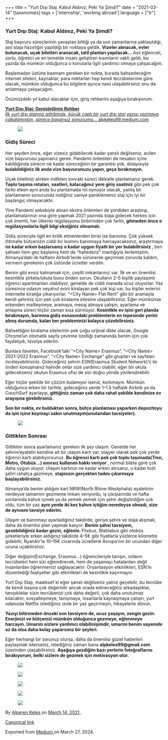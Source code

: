+++
title = "Yurt Dışı Staj: Kabul Aldınız, Peki Ya Şimdi?"
date = "2021-03-14"
[taxonomies]
tags = ['internship', 'working abroad']
language = ["tr"]
+++

<article class="h-entry">
 <section class="e-content" data-field="body">
  <section class="section section--body section--first section--last" name="688b">
   <div class="section-content">
    <div class="section-inner sectionLayout--insetColumn">
     <h3 class="graf graf--h3 graf--leading graf--title" id="176b" name="176b">
      Yurt Dışı Staj: Kabul Aldınız, Peki Ya Şimdi?
     </h3>
     <p class="graf graf--p graf-after--h3" id="75ac" name="75ac">
      Staj başvuru süreçlerinin yavaştan bittiği ya da son zamanlarına yaklaşıldığı, asıl staja hazırlığın yapıldığı bir noktaya geldik.
      <strong class="markup--strong markup--p-strong">
       Vizeler alınacak, evler bulunacak, uçak biletleri aranacak, tatil planları yapılacak…
      </strong>
      Asıl eğlenceli, zorlu, öğretici ve en temelde insanı geliştiren kısımların vakti geldi, bu yazıda da mümkün olduğunca o konularla ilgili yardımcı olmaya çalışacağım.
     </p>
     <p class="graf graf--p graf-after--p" id="2505" name="2505">
      Başlamadan üstüne basmam gereken bir nokta, burada bahsedeceğim internet siteleri, kaynaklar, para miktarları hep kendi tecrübelerime göre olacak, mümkün olduğunca bu bilgilere ayrıca nasıl ulaşabilirsiniz onu da anlatmaya çalışacağım.
     </p>
     <p class="graf graf--p graf-after--p" id="f8e7" name="f8e7">
      Önümüzdeki yıl kabul alacaklar için, giriş rehberini aşağıya bırakıyorum.
     </p>
     <div class="graf graf--mixtapeEmbed graf-after--p" id="4ce7" name="4ce7">
      <a class="markup--anchor markup--mixtapeEmbed-anchor" data-href="https://alpkeles99.medium.com/yurt-d%C4%B1%C5%9F%C4%B1-staj-geni%C5%9Fletilmi%C5%9F-rehber-9d4b0038dd1f" href="https://alpkeles99.medium.com/yurt-d%C4%B1%C5%9F%C4%B1-staj-geni%C5%9Fletilmi%C5%9F-rehber-9d4b0038dd1f" title="https://alpkeles99.medium.com/yurt-d%C4%B1%C5%9F%C4%B1-staj-geni%C5%9Fletilmi%C5%9F-rehber-9d4b0038dd1f">
       <strong class="markup--strong markup--mixtapeEmbed-strong">
        Yurt Dışı Staj: Genişletilmiş Rehber
       </strong>
       <br/>
       <em class="markup--em markup--mixtapeEmbed-em">
        İlk yurt dışı stajıma gittiğimde, küçük çaplı bir yurt dışı staj yazısı yazmaya çabalamıştım, görece başarısız sonucumu…
       </em>
       alpkeles99.medium.com
      </a>
      <a class="js-mixtapeImage mixtapeImage u-ignoreBlock" data-media-id="2a8c7e4bf49c3af1fc4f85f12eebc320" data-thumbnail-img-id="1*S39Pb4BS3lHYvFquEwAoag.jpeg" href="https://alpkeles99.medium.com/yurt-d%C4%B1%C5%9F%C4%B1-staj-geni%C5%9Fletilmi%C5%9F-rehber-9d4b0038dd1f" style="background-image: url(https://cdn-images-1.medium.com/fit/c/160/160/1*S39Pb4BS3lHYvFquEwAoag.jpeg);">
      </a>
     </div>
     <figure class="graf graf--figure graf-after--mixtapeEmbed" id="e034" name="e034">
      <img class="graf-image" data-height="306" data-image-id="1*xNbeUiWf5ta_fW8dN9EihQ.jpeg" data-is-featured="true" data-width="512" src="https://cdn-images-1.medium.com/max/800/1*xNbeUiWf5ta_fW8dN9EihQ.jpeg"/>
     </figure>
     <h3 class="graf graf--h3 graf-after--figure" id="a79c" name="a79c">
      Gidiş Süreci
     </h3>
     <p class="graf graf--p graf-after--h3" id="770b" name="770b">
      Her şeyden önce, eğer vizesiz gidebilecek kadar şanslı değilseniz, acilen vize başvurusu yapmanız gerek. Pandemi önlemleri de hesabın içine katıldığında sürecin ne kadar süreceğinin bir garantisi yok, dolayısıyla
      <strong class="markup--strong markup--p-strong">
       bulabildiğiniz ilk anda vize başvurunuzu yapın, geçe bırakmayın.
      </strong>
     </p>
     <p class="graf graf--p graf-after--p" id="ad3e" name="ad3e">
      Uçak biletinizi alırken indikten sonraki süreci dikkatle planlamanız gerek.
      <strong class="markup--strong markup--p-strong">
       Toplu taşıma rotaları, saatleri, kalacağınız yere giriş saatiniz
      </strong>
      gibi pek çok farklı etken aynı anda bu planlamada rol oynuyor olacak, yanlış bir planlamanın sonucunda indiğiniz saniye paniklemeniz staj için iyi bir başlangıç olmayacaktır.
     </p>
     <p class="graf graf--p graf-after--p" id="db42" name="db42">
      Yine Pandemi sebebiyle alınan ekstra önlemleri de şimdiden araştırıp, planlamalarınızı ona göre yapmak 2021 yazında staja gidecek herkes için çok önemli, her ülkenin regülasyonu birbirinden çok farklı,
      <strong class="markup--strong markup--p-strong">
       gitmeden önce o regülasyonlarla ilgili bilgi eksiğiniz olmamalı.
      </strong>
     </p>
     <p class="graf graf--p graf-after--p" id="6cb4" name="6cb4">
      Gidiş süreciyle ilgili en kritik etmenlerden birisi ise barınma. Çok yüksek ihtimalle bütçenizin ciddi bir kısmını barınmaya harcayacaksınız, araştırmaya
      <strong class="markup--strong markup--p-strong">
       ne kadar erken başlarsanız o kadar uygun fiyatlı bir yer bulabilirsiniz
      </strong>
      , ben şahsen hem geç başlamış hem de “hallederiz” mantığıyla ilerlemiştim, Almanya’daki ilk haftamı Airbnb’lerde sürünerek geçirmek zorunda kaldım, vermem gerekenin çok üstünde ücretler verdim.
     </p>
     <p class="graf graf--p graf-after--p" id="7d8b" name="7d8b">
      Benim gibi evsiz kalmamak için, çeşitli imkanlarınız var. İlk ve en önemlisi kesinlikle şirkete/okula bunu önden sorun. Okulların 2–5 kişilik paylaşımlı öğrenci apartmanları olabiliyor, genelde de ciddi manada ucuz oluyorlar. Yaz süresince odasını veyahut evini kiralayan pek çok kişi var, bu kişiler evlerini internette kiralığa çıkarıyorlar. “&lt;City Name&gt; Flat Rent” gibi bir aramayla kendi şehriniz için pek çok kiralama sitesine ulaşabilirsiniz. Eğer mümkünse erkenden mailleşmeye, aramaya, mesaj atmaya çalışın; ayarlama ve anlaşma süreci hiçbir zaman kısa sürmüyor.
      <strong class="markup--strong markup--p-strong">
       Kesinlikle ev işini geri planda bırakmayın, barınma gidiş esnasındaki problemlerin en tepesinde yerini almış durumda, kalan her probleminizi kolayca çözebilirsiniz.
      </strong>
     </p>
     <p class="graf graf--p graf-after--p" id="151d" name="151d">
      Bahsettiğim kiralama sitelerinin pek çoğu orijinal dilde olacak, Google Chrome’un otomatik sayfa çevirme özelliği zamanında benim için çok faydalıydı, tavsiye ederim.
     </p>
     <p class="graf graf--p graf-after--p" id="37e2" name="37e2">
      Bunlara ilaveten, Facebook’taki “&lt;City Name&gt; Erasmus”, “&lt;City Name&gt; 2021–2022 Erasmus”, “&lt;City Name&gt; Exchange” gibi grupları ve sayfaları inceleyebilirsiniz. Gideceğiniz şehrin ESN(Erasmus Student Network)’ü ile önden konuşmanız halinde onlar size yardımcı olabilir, eğer bir okula gidecekseniz okulun Erasmus ofisi de sizi doğru yönde yönlendirebilir.
     </p>
     <p class="graf graf--p graf-after--p" id="af4b" name="af4b">
      Eğer hiçbir şekilde bir çözüm bulamıyor iseniz, korkmayın. Mümkün olduğunca erken bir tarihte, gideceğiniz yerde 1–1.5 haftalık Airbnb ya da CouchSurf ayarlayıp,
      <strong class="markup--strong markup--p-strong">
       gittiğiniz zaman çok daha rahat şekilde kendinize ev arayışına girebilirsiniz.
      </strong>
     </p>
     <p class="graf graf--p graf-after--p" id="a7ac" name="a7ac">
      <strong class="markup--strong markup--p-strong">
       Son bir nokta, ev bulduktan sonra, bütçe planlaması yaparken depozitoyu da işin içine koymayı sakın unutmayın(unutandan tavsiyeler).
      </strong>
     </p>
     <figure class="graf graf--figure graf-after--p" id="b5c0" name="b5c0">
      <img class="graf-image" data-height="687" data-image-id="1*rQ6R8omoU-_cPsQ1DGK6tQ.jpeg" data-width="1400" src="https://cdn-images-1.medium.com/max/800/1*rQ6R8omoU-_cPsQ1DGK6tQ.jpeg"/>
     </figure>
     <h3 class="graf graf--h3 graf-after--figure" id="7462" name="7462">
      Gittikten Sonrası
     </h3>
     <p class="graf graf--p graf-after--h3" id="e2cf" name="e2cf">
      Gittikten sonra ayarlamanız gereken ilk şey ulaşım. Genelde her şehrin/eyaletin kendine ait bir ulaşım kartı var, stajyer olarak pek çok yerde öğrenci kartı alabiliyorsunuz.
      <strong class="markup--strong markup--p-strong">
       Bu öğrenci kartı pek çok toplu taşımada(Tren, Metro, Otobüs…) sınırsız kullanım hakkı veriyor
      </strong>
      , normal bilete göre çok daha uygun oluyor. Ulaşım kartınızı ne kadar erken alırsanız, o kadar hızlı şehri rahatça gezmeye,
      <strong class="markup--strong markup--p-strong">
       stajınızın gerçekten tadını çıkarmaya başlayabilirsiniz.
      </strong>
     </p>
     <p class="graf graf--p graf-after--p" id="d87d" name="d87d">
      Almanya’da benim aldığım kart NRW(North Rhine-Westphalia) eyaletinin nerdeyse tamamını gezmeme imkan veriyordu, iş çıkışlarında ve hafta sonlarında kahve içmek ya da yemek yemek için şehir değiştirdiğim çok oldu, tüm bir yaz
      <strong class="markup--strong markup--p-strong">
       aynı yerde iki kez kahve içtiğim neredeyse olmadı, size de aynısını tavsiye ederim.
      </strong>
     </p>
     <p class="graf graf--p graf-after--p" id="2833" name="2833">
      Ulaşım ve barınmayı ayarladığınız takdirde, geriye şehre ve staja alışmak, daha da önemlisi plan yapmak kalıyor.
      <strong class="markup--strong markup--p-strong">
       Benim şahsi tavsiyem, gezebildiğiniz kadar gezin, eğlenin.
      </strong>
      Flixbus, Blablabus gibi otobüs şirketleriyle erken aldığınız takdirde 4–5€ gibi fiyatlarla yüzlerce kilometre gidebilir, RyanAir’la 10–15€ civarında ücretlerle Avrupa’nın bir ucundan diğer ucuna uçabilirsiniz.
     </p>
     <p class="graf graf--p graf-after--p" id="76ed" name="76ed">
      Diğer değişim(Exchange, Erasmus…) öğrencileriyle tanışın, onların tecrübeleri hem sizi eğlendirecek, hem de yaşamayı hatalardan değil insanlardan öğrenmenizi sağlayacaktır. Oryantasyon etkinlikleri, ESN’in düzenlediği faaliyetler gibi etkinlikleri de kesinlikle kaçırmayın.
     </p>
     <p class="graf graf--p graf-after--p" id="b2ff" name="b2ff">
      Yurt Dışı Stajı, maalesef ki eğer şanslı değilseniz yalnız geçebilir, bu tecrübe de kendi başına çok değerlidir ancak orada edineceğiniz arkadaşlıklar, tanışıklıklar sizin tecrübenizi çok daha değerli, çok daha unutulmaz kılacaktır, sosyalleşmeye, tanışmaya, insanlarla kaynaşmaya çalışın, yurt odanızda Netflix izlediğiniz izole bir yaz geçirmeyin, hikayelerle dönün.
     </p>
     <p class="graf graf--p graf-after--p" id="fdbb" name="fdbb">
      <strong class="markup--strong markup--p-strong">
       Yazıyı bitirmeden önceki son tavsiyem de, ucuz yaşayın, zengin gezin. Enerjinizi ve bütçenizi mümkün olduğunca gezmeye, eğlenmeye harcayın. Umarım sizlere yardımcı olabilmişimdir, umarım benim sayemde az da olsa daha kolay yaparsınız bir şeyleri.
      </strong>
     </p>
     <p class="graf graf--p graf-after--p" id="686c" name="686c">
      Eğer herhangi bir sorunuz olursa, daha da önemlisi güzel haberleri paylaşmak isterseniz, istediğiniz zaman bana
      <strong class="markup--strong markup--p-strong">
       alpkeles99@gmail.com
      </strong>
      üzerinden ulaşabilirsiniz.
      <strong class="markup--strong markup--p-strong">
       Aşağıya gezdiğim bazı yerlerin fotoğraflarını bırakıyorum, belki sizlere de gezmek için motivasyon olur.
      </strong>
     </p>
    </div>
    <div class="section-inner sectionLayout--outsetRow" data-paragraph-count="3">
     <figure class="graf graf--figure graf--layoutOutsetRow is-partialWidth graf-after--p" id="0731" name="0731" style="width: 34.766%;">
      <img class="graf-image" data-height="505" data-image-id="1*3JdWvoMsmNX-5Q7LFw3C-A.jpeg" data-width="870" src="https://cdn-images-1.medium.com/max/600/1*3JdWvoMsmNX-5Q7LFw3C-A.jpeg"/>
     </figure>
     <figure class="graf graf--figure graf--layoutOutsetRowContinue is-partialWidth graf-after--figure" id="759a" name="759a" style="width: 30.387%;">
      <img class="graf-image" data-height="340" data-image-id="1*LPMCHnjdI9M5orv6Tv2Xug.jpeg" data-width="512" src="https://cdn-images-1.medium.com/max/400/1*LPMCHnjdI9M5orv6Tv2Xug.jpeg"/>
     </figure>
     <figure class="graf graf--figure graf--layoutOutsetRowContinue is-partialWidth graf-after--figure" id="29f0" name="29f0" style="width: 34.847%;">
      <img class="graf-image" data-height="593" data-image-id="1*czOX3p8i-qMlEoh-5uoLpg.jpeg" data-width="1024" src="https://cdn-images-1.medium.com/max/600/1*czOX3p8i-qMlEoh-5uoLpg.jpeg"/>
     </figure>
    </div>
    <div class="section-inner sectionLayout--outsetRow" data-paragraph-count="2">
     <figure class="graf graf--figure graf--layoutOutsetRow is-partialWidth graf-after--figure" id="284e" name="284e" style="width: 47.053%;">
      <img class="graf-image" data-height="3024" data-image-id="1*M9QBrmfeDC9S_XMwZkVDVA.jpeg" data-width="4032" src="https://cdn-images-1.medium.com/max/600/1*M9QBrmfeDC9S_XMwZkVDVA.jpeg"/>
     </figure>
     <figure class="graf graf--figure graf--layoutOutsetRowContinue is-partialWidth graf-after--figure graf--trailing" id="28dc" name="28dc" style="width: 52.947%;">
      <img class="graf-image" data-height="2304" data-image-id="1*kyBhPXgWhjrlNzqJISwpig.jpeg" data-width="3456" src="https://cdn-images-1.medium.com/max/800/1*kyBhPXgWhjrlNzqJISwpig.jpeg"/>
     </figure>
    </div>
   </div>
  </section>
 </section>
 <footer>
  <p>
   By
   <a class="p-author h-card" href="https://medium.com/@alpkeles99">
    Alperen Keleş
   </a>
   on
   <a href="https://medium.com/p/796c5d63cbe3">
    <time class="dt-published" datetime="2021-03-14T15:06:13.031Z">
     March 14, 2021
    </time>
   </a>
   .
  </p>
  <p>
   <a class="p-canonical" href="https://medium.com/@alpkeles99/yurt-d%C4%B1%C5%9F%C4%B1-staj-kabul-ald%C4%B1n%C4%B1z-peki-ya-%C5%9Fimdi-796c5d63cbe3">
    Canonical link
   </a>
  </p>
  <p>
   Exported from
   <a href="https://medium.com">
    Medium
   </a>
   on March 27, 2024.
  </p>
 </footer>
</article>
